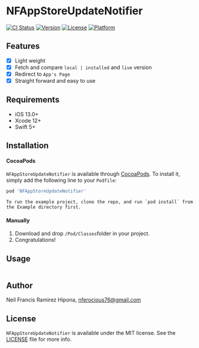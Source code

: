 # NFAppStoreUpdateNotifier

[![CI Status](https://img.shields.io/travis/nferocious76/NFAppStoreUpdateNotifier.svg?style=flat)](https://travis-ci.org/nferocious76/NFAppStoreUpdateNotifier)
[![Version](https://img.shields.io/cocoapods/v/NFAppStoreUpdateNotifier.svg?style=flat)](https://cocoapods.org/pods/NFAppStoreUpdateNotifier)
[![License](https://img.shields.io/cocoapods/l/NFAppStoreUpdateNotifier.svg?style=flat)](https://cocoapods.org/pods/NFAppStoreUpdateNotifier)
[![Platform](https://img.shields.io/cocoapods/p/NFAppStoreUpdateNotifier.svg?style=flat)](https://cocoapods.org/pods/NFAppStoreUpdateNotifier)

## Features
- [x] Light weight
- [x] Fetch and compare `local | installed` and `live` version
- [x] Redirect to `App's Page`
- [x] Straight forward and easy to use

## Requirements
- iOS 13.0+
- Xcode 12+
- Swift 5+

## Installation

#### CocoaPods

`NFAppStoreUpdateNotifier` is available through [CocoaPods](https://cocoapods.org). To install it, simply add the following line to your `Podfile`:

```ruby
pod 'NFAppStoreUpdateNotifier'
```

``
To run the example project, clone the repo, and run `pod install` from the Example directory first.
``

#### Manually

1. Download and drop ```/Pod/Classes```folder in your project.  
2. Congratulations!

## Usage

```Swift

```

## Author

Neil Francis Ramirez Hipona, nferocious76@gmail.com

## License

`NFAppStoreUpdateNotifier` is available under the MIT license. See the [LICENSE](https://github.com/nferocious76/NFAppStoreUpdateNotifier/blob/main/LICENSE) file for more info.
